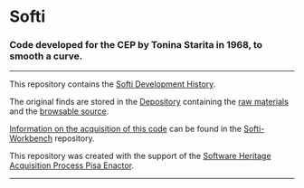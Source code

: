 # Softi

### Code developed for the CEP by Tonina Starita in 1968, to smooth a curve.

-------------------

This repository contains the 
[Softi Development History](https://github.com/Unipisa/Softi/tree/SourceCode/). 

The original finds are stored in the [Depository](https://github.com/Unipisa/Softi-Depository) 
containing the
[raw materials](https://github.com/Unipisa/Softi-Depository/tree/master/raw_materials) and the
[browsable source](https://github.com/Unipisa/Softi-Depository/tree/master/browsable_source).

[Information on the acquisition of this code](https://github.com/Unipisa/Softi-Workbench/tree/master/metadata) can be found in the [Softi-Workbench](https://github.com/Unipisa/Softi-Workbench) repository.

This repository was created with the support of the 
[Software Heritage Acquisition Process Pisa Enactor](https://github.com/Unipisa/SWHAPPE).


-------------------
